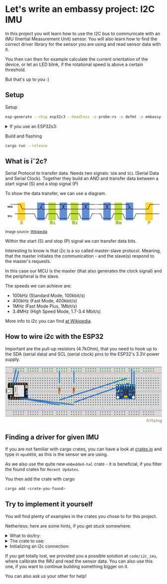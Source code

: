 # Let's write an embassy project: I2C IMU

In this project you will learn how to use the I2C bus to communicate with an IMU (Inertial Measurement Unit) sensor. You will also learn how to find the correct driver library for the sensor you are using and read sensor data with it.

You then can then for example calculate the current orientation of the device, or let an LED blink, if the rotational speed is above a certain threshold.

But that's up to you :)

## Setup

Setup

```sh
esp-generate --chip esp32c3 --headless -o probe-rs -o defmt -o embassy -o unstable-hal i2c_imu
```

<details>
<summary>If you use an ESP32s3:</summary>
<br>

[Source](https://github.com/esp-rs/espup?tab=readme-ov-file#quickstart)

```sh
esp-generate --chip esp32s3 --headless -o probe-rs -o defmt -o embassy -o unstable-hal i2c_imu
```

Install Xtensa toolchain

```sh
espup install --targets=esp32s3
```

Source the toolchain into your environment

```sh
source ~/export-esp.sh
```
</details>

Build and flashing

```sh
cargo run --release
```

## What is iˆ2c?

Serial Protocol to transfer data. Needs two signals: `SDA` and `SCL` (Serial Data and Serial Clock). Together they build an AND and transfer data between a start signal (S) and a stop signal (P)

To show the data transfer, we can use a diagram.

![i2c data transfer](assets/i2c_data_transfer.png)
<sub>Image source: [Wikipedia](https://de.wikipedia.org/wiki/I%C2%B2C#/media/Datei:I2C_data_transfer.svg)</sub>

Within the start (S) and stop (P) signal we can transfer data bits.

Interesting to know is that i2c is a so called master-slave protocol. Meaning, that the master initiates the communication - and the slave(s) respond to the master's requests.

In this case our MCU is the master (that also generates the clock signal) and the peripheral is the slave.

The speeds we can achieve are:

- 100kHz (Standard Mode, 100kbit/s)
- 400kHz (Fast Mode, 400kbit/s)
- 1MHz (Fast Mode Plus, 1Mbit/s)
- 3.4MHz (High Speed Mode, 1.7-3.4 Mbit/s)

More info to i2c you can find [at Wikipedia](https://en.wikipedia.org/wiki/I%C2%B2C).

## How to wire i2c with the ESP32

Important are the pull-up resistors (4.7kOhm), that you need to hook up to the SDA (serial data) and SCL (serial clock) pins to the ESP32's 3.3V power supply.

![ESP32 I2C Wiring](assets/wiring_imu.png)

## Finding a driver for given IMU

If you are not familiar with cargo crates, you can have a look at [crates.io](https://crates.io/) and type in `mpu6050`, as this is the sensor we are using.

As we also use the quite new `embedded-hal` crate - it is beneficial, if you filter the found crates for `Recent Updates`.

You then add the crate with cargo

```sh
cargo add <crate-you-found>
```

## Try to implement it yourself

You will find plenty of examples in the crates you chose to for this project.

Netherless: here are some hints, if you get stuck somewhere:

<details>
<summary>What to do/try:</summary>
<br>

This should be your steps:

1. Find a crate that supports the MPU6050 sensor.
2. Look at the examples they provide - maybe you get a hang of how this works
3. Initialize an i2c connection using the crate.
4. Read the sensor data using the crate.

</details>

<details>
<summary>The crate to use:</summary>
<br>

We found those two crates useful:

- [mpu6050](https://crates.io/crates/mpu6050)
- [mpu6050-dmp](https://crates.io/crates/mpu6050-i2c)

Note: The _mpu6050_ crate is a bit dated. If you want to use it, make sure you directly
use the master branch of it. Atleast this version complies to `embedded-hal` >= 1.
We recommed to go for the _mpu6050-dmp_ crate, as it provides a more complete examples and
also supports asynchronous operations.

</details>

<details>
<summary>Initializing an i2c connection:</summary>
<br>

```rust
let i2c_config = Config::default().with_frequency(Rate::from_khz(400));
let i2c = I2c::new(peripherals.I2C0, i2c_config)
    .expect("Failed to initialize I2C")
    .with_sda(peripherals.GPIO5)
    .with_scl(peripherals.GPIO6)
    .into_async();
```

</details>

If you get totally lost, we provided you a possible solution at `code/i2c_imu`, where calibrate the IMU and read the sensor data. You can also use this one, if you want to continue building something bigger on it.

You can also ask us your other for help!
